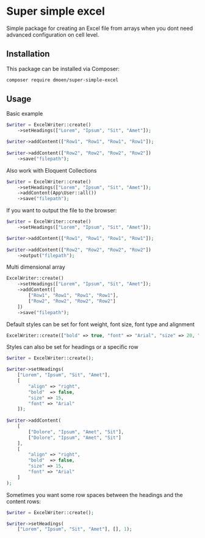 # Super simple excel

Simple package for creating an Excel file from arrays when you dont need advanced configuration on cell level.

## Installation

This package can be installed via Composer:

``` bash
composer require dmoen/super-simple-excel
```

## Usage

Basic example

```php
$writer = ExcelWriter::create()
    ->setHeadings(["Lorem", "Ipsum", "Sit", "Amet"]);

$writer->addContent(["Row1", "Row1", "Row1", "Row1"]); 
    
$writer->addContent(["Row2", "Row2", "Row2", "Row2"])
    ->save("filepath");    
```

Also work with Eloquent Collections

```php
$writer = ExcelWriter::create()
    ->setHeadings(["Lorem", "Ipsum", "Sit", "Amet"]);
    ->addContent(App\User::all())
    ->save("filepath");    
```

If you want to output the file to the browser:

```php
$writer = ExcelWriter::create()
    ->setHeadings(["Lorem", "Ipsum", "Sit", "Amet"]);

$writer->addContent(["Row1", "Row1", "Row1", "Row1"]); 
    
$writer->addContent(["Row2", "Row2", "Row2", "Row2"])
    ->output("filepath");    
```

Multi dimensional array

```php
ExcelWriter::create()
    ->setHeadings(["Lorem", "Ipsum", "Sit", "Amet"]);
    ->addContent([
        ["Row1", "Row1", "Row1", "Row1"],
        ["Row2", "Row2", "Row2", "Row2"]
    ])
    ->save("filepath");
```    

Default styles can be set for font weight, font size, font type and alignment

```php  
ExcelWriter::create(["bold" => true, "font" => "Arial", "size" => 20, "align" => "center"]);    
```

Styles can also be set for headings or a specific row

```php
$writer = ExcelWriter::create();

$writer->setHeadings(
    ["Lorem", "Ipsum", "Sit", "Amet"],
    [
        "align" => "right",
        "bold"  => false,
        "size" => 15,
        "font" => "Arial"
    ]);
    
$writer->addContent(
    [
        ["Dolore", "Ipsum", "Amet", "Sit"],
        ["Dolore", "Ipsum", "Amet", "Sit"]
    ],
    [
        "align" => "right",
        "bold"  => false,
        "size" => 15,
        "font" => "Arial"
    ]
);
```

Sometimes you want some row spaces between the headings and the content rows:

```php
$writer = ExcelWriter::create();

$writer->setHeadings(
    ["Lorem", "Ipsum", "Sit", "Amet"], [], 1);
```